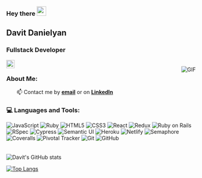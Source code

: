 ### Hey there <img src="https://media.giphy.com/media/hvRJCLFzcasrR4ia7z/giphy.gif" width="25px">
## Davit Danielyan


### Fullstack Developer
<a href="https://www.linkedin.com/in/davitdanielyan/">
<img align="left" alt="Davit Danielyan | Twitter" width="22px" src="https://raw.githubusercontent.com/peterthehan/peterthehan/master/assets/linkedin.svg" />
</a>
</br>
<img align="right" alt="GIF" src="https://media.giphy.com/media/13HgwGsXF0aiGY/giphy.gif" />

### About Me:

&nbsp;&nbsp;&nbsp;&nbsp;&nbsp;&nbsp;&nbsp;📫 Contact me by **[email](david-danielyan@hotmail.com@hotmail.com)** or on **[LinkedIn](https://www.linkedin.com/in/davitdanielyan/)**
### :computer: Languages and Tools:

![JavaScript](https://img.shields.io/badge/-JavaScript-black?style=flat-square&logo=javascript)
![Ruby](https://img.shields.io/badge/-Ruby-CC342D?style=flat-square&logo=ruby)
![HTML5](https://img.shields.io/badge/-HTML5-E34F26?style=flat-square&logo=html5&logoColor=white)
![CSS3](https://img.shields.io/badge/-CSS3-1572B6?style=flat-square&logo=css3)
![React](https://img.shields.io/badge/-React-black?style=flat-square&logo=react)
![Redux](https://img.shields.io/badge/-Redux-764ABC?style=flat-square&logo=redux)
![Ruby on Rails](https://img.shields.io/badge/-Ruby%20on%20Rails-CC0000?style=flat-square&logo=ruby-on-rails)
![RSpec](https://img.shields.io/badge/-RSpec-red?430098?style=flat-square)
![Cypress](https://img.shields.io/badge/-Cypress-17202C?style=flat-square&logo=cypress)
![Semantic UI](https://img.shields.io/badge/-Semantic%20UI-35bdb2?style=flat-square)
![Heroku](https://img.shields.io/badge/-Heroku-430098?style=flat-square&logo=heroku)
![Netlify](https://img.shields.io/badge/-Netlify-black?00C7B7?style=flat-square&logo=netlify)
![Semaphore](https://img.shields.io/badge/-Semaphore-grey?19A974?style=flat-square&logo=semaphore-ci)
![Coveralls](https://img.shields.io/badge/-Coveralls-3F5767?style=flat-square&logo=coveralls)
![Pivotal Tracker](https://img.shields.io/badge/-Pivotal%20Tracker-430098?style=flat-square&logo=pivotal-tracker)
![Git](https://img.shields.io/badge/-Git-black?style=flat-square&logo=git)
![GitHub](https://img.shields.io/badge/-GitHub-181717?style=flat-square&logo=github)
</br>
</br>
</br>
![Davit's GitHub stats](https://github-readme-stats.vercel.app/api?username=davdan1&show_icons=true&theme=radical)

[![Top Langs](https://github-readme-stats.vercel.app/api/top-langs/?username=davdan1&layout=compact)](https://github.com/davdan1/github-readme-stats)

